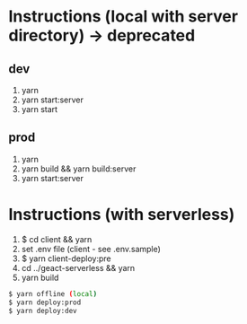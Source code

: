 # Instructions (local with server directory) -> deprecated

## dev

1. yarn
2. yarn start:server
3. yarn start

## prod

1. yarn
2. yarn build && yarn build:server
3. yarn start:server

# Instructions (with serverless)

1. $ cd client && yarn
2. set .env file (client - see .env.sample)
3. $ yarn client-deploy:pre
4. cd ../geact-serverless && yarn
5. yarn build
```bash
$ yarn offline (local)
$ yarn deploy:prod
$ yarn deploy:dev
```

